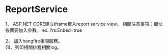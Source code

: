 # ReportService
1、
ASP.NET CORE建立iframe嵌入report service view。
相關注意事項：網址後面要加入參數。
ex. ?rs:Enbed=true

2、
加入hangfire相關服務。</br>
(1)、列印相關排程相關log。
